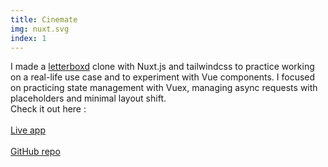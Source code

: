 ```yaml
---
title: Cinemate
img: nuxt.svg
index: 1
---
```


I made a [letterboxd](https://letterboxd.com/) clone with Nuxt.js and tailwindcss to practice working on a real-life use case and to experiment with Vue components. I focused on practicing state management with Vuex, managing async requests with placeholders and minimal layout shift.\
Check it out here :\
&nbsp;\
[Live app](https://letterboxd-nuxtjs.vercel.app/)\
&nbsp;\
[GitHub repo](https://github.com/benjamincloquet/letterboxd-nuxtjs)
